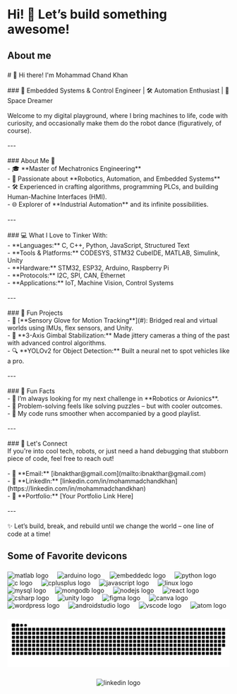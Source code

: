 <h1 align="left">Hi! 👋 Let’s build something awesome!</h1>

###

<h2 align="left">About me</h2>

###

<p align="left"># 👋 Hi there! I'm Mohammad Chand Khan  <br><br>
### 🚀 Embedded Systems & Control Engineer | 🛠️ Automation Enthusiast | 🌌 Space Dreamer  <br><br>Welcome to my digital playground, where I bring machines to life, code with curiosity, and occasionally make them do the robot dance (figuratively, of course).  <br><br>---<br><br>
### About Me 🌟  <br>- 🎓 **Master of Mechatronics Engineering**  <br>- 🔧 Passionate about **Robotics, Automation, and Embedded Systems**  <br>- 🛠️ Experienced in crafting algorithms, programming PLCs, and building Human-Machine Interfaces (HMI).  <br>- 🌐 Explorer of **Industrial Automation** and its infinite possibilities.  <br><br>---<br><br>
### 💻 What I Love to Tinker With:  <br>- **Languages:** C, C++, Python, JavaScript, Structured Text  <br>- **Tools & Platforms:** CODESYS, STM32 CubeIDE, MATLAB, Simulink, Unity  <br>- **Hardware:** STM32, ESP32, Arduino, Raspberry Pi  <br>- **Protocols:** I2C, SPI, CAN, Ethernet  <br>- **Applications:** IoT, Machine Vision, Control Systems  <br><br>---<br><br>
### 🌟 Fun Projects  <br>- 🤖 [**Sensory Glove for Motion Tracking**](#): Bridged real and virtual worlds using IMUs, flex sensors, and Unity.  <br>- 📸 **3-Axis Gimbal Stabilization:** Made jittery cameras a thing of the past with advanced control algorithms.  <br>- 🔍 **YOLOv2 for Object Detection:** Built a neural net to spot vehicles like a pro.  <br><br>---<br><br>
### 🌈 Fun Facts  <br>- 🚀 I’m always looking for my next challenge in **Robotics or Avionics**.  <br>- 🧩 Problem-solving feels like solving puzzles – but with cooler outcomes.  <br>- 🎵 My code runs smoother when accompanied by a good playlist.  <br><br>---<br><br>
### 💌 Let's Connect  <br>If you're into cool tech, robots, or just need a hand debugging that stubborn piece of code, feel free to reach out!  <br><br>- 📧 **Email:** [ibnakthar@gmail.com](mailto:ibnakthar@gmail.com)  <br>- 💼 **LinkedIn:** [linkedin.com/in/mohammadchandkhan](https://linkedin.com/in/mohammadchandkhan)  <br>- 🌟 **Portfolio:** [Your Portfolio Link Here]  <br><br>---<br><br>✨ Let’s build, break, and rebuild until we change the world – one line of code at a time!</p>

###

<h2 align="left">Some of Favorite devicons</h2>

###

<div align="left">
  <img src="https://cdn.jsdelivr.net/gh/devicons/devicon/icons/matlab/matlab-original.svg" height="40" alt="matlab logo"  />
  <img width="12" />
  <img src="https://cdn.jsdelivr.net/gh/devicons/devicon/icons/arduino/arduino-original.svg" height="40" alt="arduino logo"  />
  <img width="12" />
  <img src="https://cdn.jsdelivr.net/gh/devicons/devicon/icons/embeddedc/embeddedc-original.svg" height="40" alt="embeddedc logo"  />
  <img width="12" />
  <img src="https://cdn.jsdelivr.net/gh/devicons/devicon/icons/python/python-original.svg" height="40" alt="python logo"  />
  <img width="12" />
  <img src="https://cdn.jsdelivr.net/gh/devicons/devicon/icons/c/c-original.svg" height="40" alt="c logo"  />
  <img width="12" />
  <img src="https://cdn.jsdelivr.net/gh/devicons/devicon/icons/cplusplus/cplusplus-original.svg" height="40" alt="cplusplus logo"  />
  <img width="12" />
  <img src="https://cdn.jsdelivr.net/gh/devicons/devicon/icons/javascript/javascript-original.svg" height="40" alt="javascript logo"  />
  <img width="12" />
  <img src="https://cdn.jsdelivr.net/gh/devicons/devicon/icons/linux/linux-original.svg" height="40" alt="linux logo"  />
  <img width="12" />
  <img src="https://cdn.jsdelivr.net/gh/devicons/devicon/icons/mysql/mysql-original.svg" height="40" alt="mysql logo"  />
  <img width="12" />
  <img src="https://cdn.jsdelivr.net/gh/devicons/devicon/icons/mongodb/mongodb-original.svg" height="40" alt="mongodb logo"  />
  <img width="12" />
  <img src="https://cdn.jsdelivr.net/gh/devicons/devicon/icons/nodejs/nodejs-original.svg" height="40" alt="nodejs logo"  />
  <img width="12" />
  <img src="https://cdn.jsdelivr.net/gh/devicons/devicon/icons/react/react-original.svg" height="40" alt="react logo"  />
  <img width="12" />
  <img src="https://cdn.jsdelivr.net/gh/devicons/devicon/icons/csharp/csharp-original.svg" height="40" alt="csharp logo"  />
  <img width="12" />
  <img src="https://cdn.jsdelivr.net/gh/devicons/devicon/icons/unity/unity-original.svg" height="40" alt="unity logo"  />
  <img width="12" />
  <img src="https://cdn.jsdelivr.net/gh/devicons/devicon/icons/figma/figma-original.svg" height="40" alt="figma logo"  />
  <img width="12" />
  <img src="https://cdn.jsdelivr.net/gh/devicons/devicon/icons/canva/canva-original.svg" height="40" alt="canva logo"  />
  <img width="12" />
  <img src="https://cdn.jsdelivr.net/gh/devicons/devicon/icons/wordpress/wordpress-original.svg" height="40" alt="wordpress logo"  />
  <img width="12" />
  <img src="https://cdn.jsdelivr.net/gh/devicons/devicon/icons/androidstudio/androidstudio-original.svg" height="40" alt="androidstudio logo"  />
  <img width="12" />
  <img src="https://cdn.jsdelivr.net/gh/devicons/devicon/icons/vscode/vscode-original.svg" height="40" alt="vscode logo"  />
  <img width="12" />
  <img src="https://cdn.jsdelivr.net/gh/devicons/devicon/icons/atom/atom-original.svg" height="40" alt="atom logo"  />
</div>

###

<img src="https://raw.githubusercontent.com/MohammadChandKhan/MohammadChandKhan/output/snake.svg" alt="Snake animation" />

###

<div align="center">
  <img src="https://raw.githubusercontent.com/maurodesouza/profile-readme-generator/master/src/assets/icons/social/linkedin/default.svg" width="52" height="40" alt="linkedin logo"  />
</div>

###
